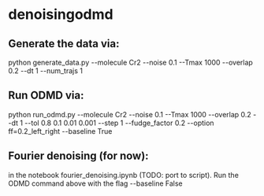 # denoisingodmd

## Generate the data via:
python generate_data.py --molecule Cr2 --noise 0.1 --Tmax 1000 --overlap 0.2 --dt 1 --num_trajs 1

## Run ODMD via:
python run_odmd.py --molecule Cr2 --noise 0.1 --Tmax 1000 --overlap 0.2 --dt 1 --tol 0.8 0.1 0.01 0.001 --step 1 --fudge_factor 0.2 --option ff=0.2_left_right --baseline True


## Fourier denoising (for now):
in the notebook fourier_denoising.ipynb (TODO: port to script). Run the ODMD command above with the flag --baseline False

